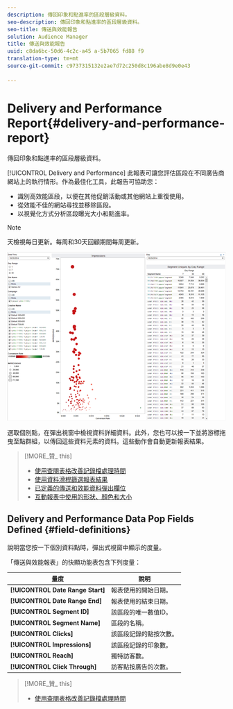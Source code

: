 ```yaml
---
description: 傳回印象和點進率的區段層級資料。
seo-description: 傳回印象和點進率的區段層級資料。
seo-title: 傳送與效能報告
solution: Audience Manager
title: 傳送與效能報告
uuid: c8da6bc-50d6-4c2c-a45 a-5b7065 fd88 f9
translation-type: tm+mt
source-git-commit: c9737315132e2ae7d72c250d8c196abe8d9e0e43

---
```



# Delivery and Performance Report{#delivery-and-performance-report}

傳回印象和點進率的區段層級資料。

<!-- 

c_delivery_reports.xml

 -->

[!UICONTROL Delivery and Performance] 此報表可讓您評估區段在不同廣告商網站上的執行情形。作為最佳化工具，此報告可協助您：

* 識別高效能區段，以便在其他促銷活動或其他網站上重復使用。
* 從效能不佳的網站尋找並移除區段。
* 以視覺化方式分析區段曝光大小和點進率。

>[!NOTE]
>
>天檢視每日更新。每周和30天回顧期間每周更新。

![](assets/deliveryAndPerformanceReportCapture.PNG)

選取個別點，在彈出視窗中檢視資料詳細資料。此外，您也可以按一下並將游標拖曳至點群組，以傳回這些資料元素的資料。這些動作會自動更新報表結果。

>[!MORE_贊_ this]
>
>* [使用查閱表格改善記錄檔處理時間](../../reporting/dynamic-reports/lookup-tables.md)
>* [使用資料滑桿篩選報表結果](../../reporting/dynamic-reports/data-sliders.md)
>* [已定義的傳送和效能資料彈出欄位](../../reporting/dynamic-reports/delivery-performance-report.md#field-definitions)
>* [互動報表中使用的形狀、顏色和大小](../../reporting/dynamic-reports/interactive-report-technology.md#shapes-colors-sizes)


## Delivery and Performance Data Pop Fields Defined {#field-definitions}

說明當您按一下個別資料點時，彈出式視窗中顯示的度量。

<!-- 

r_delivery_data_pop.xml

 -->

「傳送與效能報表」的快顯功能表包含下列度量：

| 量度 | 說明 |
|---|---|
| **[!UICONTROL Date Range Start]** | 報表使用的開始日期。 |
| **[!UICONTROL Date Range End]** | 報表使用的結束日期。 |
| **[!UICONTROL Segment ID]** | 該區段的唯一數值ID。 |
| **[!UICONTROL Segment Name]** | 區段的名稱。 |
| **[!UICONTROL Clicks]** | 該區段記錄的點按次數。 |
| **[!UICONTROL Impressions]** | 該區段記錄的印象數。 |
| **[!UICONTROL Reach]** | 獨特訪客數。 |
| **[!UICONTROL Click Through]** | 訪客點按廣告的次數。 |

>[!MORE_贊_ this]
>
>* [使用查閱表格改善記錄檔處理時間](../../reporting/dynamic-reports/lookup-tables.md)

